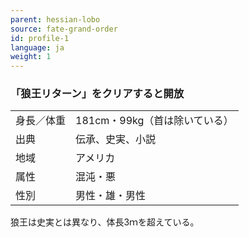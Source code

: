 ```yaml
---
parent: hessian-lobo
source: fate-grand-order
id: profile-1
language: ja
weight: 1
---
```


### 「狼王リターン」をクリアすると開放

<table>
  <tr><td>身長／体重</td><td>181cm・99kg（首は除いている）</td></tr>
  <tr><td>出典</td><td>伝承、史実、小説</td></tr>
  <tr><td>地域</td><td>アメリカ</td></tr>
  <tr><td>属性</td><td>混沌・悪</td></tr>
  <tr><td>性別</td><td>男性・雄・男性</td></tr>
</table>

狼王は史実とは異なり、体長3ｍを超えている。
